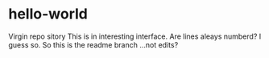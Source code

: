 # hello-world
Virgin repo sitory
This is in interesting interface. Are lines aleays numberd?
I guess so.
So this is the readme branch ...not edits?
